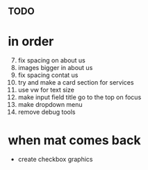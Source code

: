 
## TODO
# in order
7. fix spacing on about us
8. images bigger in about us
9. fix spacing contat us
10. try and make a card section for services
11. use vw for text size
12. make input field title go to the top on focus
13. make dropdown menu
14. remove debug tools


# when mat comes back
- create checkbox graphics